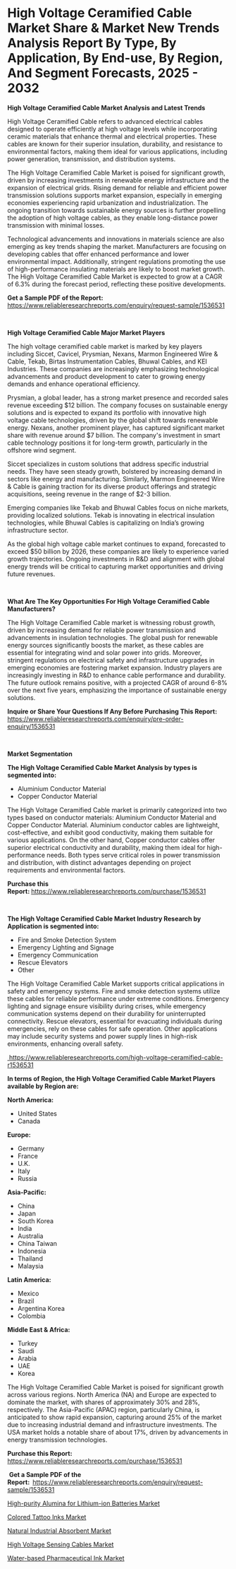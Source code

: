 <p><h1>High Voltage Ceramified Cable Market Share & Market New Trends Analysis Report By Type, By Application, By End-use, By Region, And Segment Forecasts, 2025 - 2032</h1></p><p><strong>High Voltage Ceramified Cable Market Analysis and Latest Trends</strong></p>
<p><p>High Voltage Ceramified Cable refers to advanced electrical cables designed to operate efficiently at high voltage levels while incorporating ceramic materials that enhance thermal and electrical properties. These cables are known for their superior insulation, durability, and resistance to environmental factors, making them ideal for various applications, including power generation, transmission, and distribution systems.</p><p>The High Voltage Ceramified Cable Market is poised for significant growth, driven by increasing investments in renewable energy infrastructure and the expansion of electrical grids. Rising demand for reliable and efficient power transmission solutions supports market expansion, especially in emerging economies experiencing rapid urbanization and industrialization. The ongoing transition towards sustainable energy sources is further propelling the adoption of high voltage cables, as they enable long-distance power transmission with minimal losses.</p><p>Technological advancements and innovations in materials science are also emerging as key trends shaping the market. Manufacturers are focusing on developing cables that offer enhanced performance and lower environmental impact. Additionally, stringent regulations promoting the use of high-performance insulating materials are likely to boost market growth. The High Voltage Ceramified Cable Market is expected to grow at a CAGR of 6.3% during the forecast period, reflecting these positive developments.</p></p>
<p><strong>Get a Sample PDF of the Report:&nbsp;</strong> <a href="https://www.reliableresearchreports.com/enquiry/request-sample/1536531?utm_campaign=7&utm_medium=2&utm_source=Github&utm_content=ia&utm_term=02022025&utm_id=high-voltage-ceramified-cable">https://www.reliableresearchreports.com/enquiry/request-sample/1536531</a></p>
<p>&nbsp;</p>
<p><strong>High Voltage Ceramified Cable Major Market Players</strong></p>
<p><p>The high voltage ceramified cable market is marked by key players including Siccet, Cavicel, Prysmian, Nexans, Marmon Engineered Wire & Cable, Tekab, Birtas Instrumentation Cables, Bhuwal Cables, and KEI Industries. These companies are increasingly emphasizing technological advancements and product development to cater to growing energy demands and enhance operational efficiency.</p><p>Prysmian, a global leader, has a strong market presence and recorded sales revenue exceeding $12 billion. The company focuses on sustainable energy solutions and is expected to expand its portfolio with innovative high voltage cable technologies, driven by the global shift towards renewable energy. Nexans, another prominent player, has captured significant market share with revenue around $7 billion. The company's investment in smart cable technology positions it for long-term growth, particularly in the offshore wind segment.</p><p>Siccet specializes in custom solutions that address specific industrial needs. They have seen steady growth, bolstered by increasing demand in sectors like energy and manufacturing. Similarly, Marmon Engineered Wire & Cable is gaining traction for its diverse product offerings and strategic acquisitions, seeing revenue in the range of $2-3 billion.</p><p>Emerging companies like Tekab and Bhuwal Cables focus on niche markets, providing localized solutions. Tekab is innovating in electrical insulation technologies, while Bhuwal Cables is capitalizing on India’s growing infrastructure sector.</p><p>As the global high voltage cable market continues to expand, forecasted to exceed $50 billion by 2026, these companies are likely to experience varied growth trajectories. Ongoing investments in R&D and alignment with global energy trends will be critical to capturing market opportunities and driving future revenues.</p></p>
<p>&nbsp;</p>
<p><strong>What Are The Key Opportunities For High Voltage Ceramified Cable Manufacturers?</strong></p>
<p><p>The High Voltage Ceramified Cable market is witnessing robust growth, driven by increasing demand for reliable power transmission and advancements in insulation technologies. The global push for renewable energy sources significantly boosts the market, as these cables are essential for integrating wind and solar power into grids. Moreover, stringent regulations on electrical safety and infrastructure upgrades in emerging economies are fostering market expansion. Industry players are increasingly investing in R&D to enhance cable performance and durability. The future outlook remains positive, with a projected CAGR of around 6-8% over the next five years, emphasizing the importance of sustainable energy solutions.</p></p>
<p><strong>Inquire or Share Your Questions If Any Before Purchasing This Report:</strong> <a href="https://www.reliableresearchreports.com/enquiry/pre-order-enquiry/1536531?utm_campaign=7&utm_medium=2&utm_source=Github&utm_content=ia&utm_term=02022025&utm_id=high-voltage-ceramified-cable">https://www.reliableresearchreports.com/enquiry/pre-order-enquiry/1536531</a></p>
<p>&nbsp;</p>
<p><strong>Market Segmentation</strong></p>
<p><strong>The High Voltage Ceramified Cable Market Analysis by types is segmented into:</strong></p>
<p><ul><li>Aluminium Conductor Material</li><li>Copper Conductor Material</li></ul></p>
<p><p>The High Voltage Ceramified Cable market is primarily categorized into two types based on conductor materials: Aluminium Conductor Material and Copper Conductor Material. Aluminium conductor cables are lightweight, cost-effective, and exhibit good conductivity, making them suitable for various applications. On the other hand, Copper conductor cables offer superior electrical conductivity and durability, making them ideal for high-performance needs. Both types serve critical roles in power transmission and distribution, with distinct advantages depending on project requirements and environmental factors.</p></p>
<p><strong>Purchase this Report:&nbsp;</strong><a href="https://www.reliableresearchreports.com/purchase/1536531?utm_campaign=7&utm_medium=2&utm_source=Github&utm_content=ia&utm_term=02022025&utm_id=high-voltage-ceramified-cable">https://www.reliableresearchreports.com/purchase/1536531</a></p>
<p>&nbsp;</p>
<p><strong>The High Voltage Ceramified Cable Market Industry Research by Application is segmented into:</strong></p>
<p><ul><li>Fire and Smoke Detection System</li><li>Emergency Lighting and Signage</li><li>Emergency Communication</li><li>Rescue Elevators</li><li>Other</li></ul></p>
<p><p>The High Voltage Ceramified Cable Market supports critical applications in safety and emergency systems. Fire and smoke detection systems utilize these cables for reliable performance under extreme conditions. Emergency lighting and signage ensure visibility during crises, while emergency communication systems depend on their durability for uninterrupted connectivity. Rescue elevators, essential for evacuating individuals during emergencies, rely on these cables for safe operation. Other applications may include security systems and power supply lines in high-risk environments, enhancing overall safety.</p></p>
<p><a href="https://www.reliableresearchreports.com/high-voltage-ceramified-cable-r1536531?utm_campaign=7&utm_medium=2&utm_source=Github&utm_content=ia&utm_term=02022025&utm_id=high-voltage-ceramified-cable">&nbsp;https://www.reliableresearchreports.com/high-voltage-ceramified-cable-r1536531</a></p>
<p><strong>In terms of Region, the High Voltage Ceramified Cable Market Players available by Region are:</strong></p>
<p>
    <p> <strong> North America: </strong>
        <ul>
            <li>United States</li>
            <li>Canada</li>
        </ul>
        </p> 
    <p> <strong> Europe: </strong>
        <ul>
            <li>Germany</li>
            <li>France</li>
            <li>U.K.</li>
            <li>Italy</li>
            <li>Russia</li>
        </ul>
        </p> 
    <p> <strong> Asia-Pacific: </strong>
        <ul>
            <li>China</li>
            <li>Japan</li>
            <li>South Korea</li>
            <li>India</li>
            <li>Australia</li>
            <li>China Taiwan</li>
            <li>Indonesia</li>
            <li>Thailand</li>
            <li>Malaysia</li>
        </ul>
        </p> 
    <p> <strong> Latin America: </strong>
        <ul>
            <li>Mexico</li>
            <li>Brazil</li>
            <li>Argentina Korea</li>
            <li>Colombia</li>
        </ul>
        </p> 
    <p> <strong> Middle East & Africa: </strong>
        <ul>
            <li>Turkey</li>
            <li>Saudi</li>
            <li>Arabia</li>
            <li>UAE</li>
            <li>Korea</li>
        </ul>
    </p>
    </p>
<p><p>The High Voltage Ceramified Cable Market is poised for significant growth across various regions. North America (NA) and Europe are expected to dominate the market, with shares of approximately 30% and 28%, respectively. The Asia-Pacific (APAC) region, particularly China, is anticipated to show rapid expansion, capturing around 25% of the market due to increasing industrial demand and infrastructure investments. The USA market holds a notable share of about 17%, driven by advancements in energy transmission technologies.</p></p>
<p><strong>Purchase this Report: </strong><a href="https://www.reliableresearchreports.com/purchase/1536531?utm_campaign=7&utm_medium=2&utm_source=Github&utm_content=ia&utm_term=02022025&utm_id=high-voltage-ceramified-cable">https://www.reliableresearchreports.com/purchase/1536531</a></p>
<p>&nbsp;<strong>Get a Sample PDF of the Report:&nbsp;&nbsp;</strong><a href="https://www.reliableresearchreports.com/enquiry/request-sample/1536531?utm_campaign=7&utm_medium=2&utm_source=Github&utm_content=ia&utm_term=02022025&utm_id=high-voltage-ceramified-cable">https://www.reliableresearchreports.com/enquiry/request-sample/1536531</a></p>
<p><strong></strong></p>
<p><p><a href="https://github.com/bolalfredia7777/Market-Research-Report-List-1/blob/main/high-purity-alumina-for-lithium-ion-batteries-market.md?utm_campaign=7&utm_medium=2&utm_source=Github&utm_content=ia&utm_term=02022025&utm_id=high-voltage-ceramified-cable">High-purity Alumina for Lithium-ion Batteries Market</a></p><p><a href="https://github.com/ravenecashe/Market-Research-Report-List-1/blob/main/colored-tattoo-inks-market.md?utm_campaign=7&utm_medium=2&utm_source=Github&utm_content=ia&utm_term=02022025&utm_id=high-voltage-ceramified-cable">Colored Tattoo Inks Market</a></p><p><a href="https://github.com/ccreola81/Market-Research-Report-List-1/blob/main/natural-industrial-absorbent-market.md?utm_campaign=7&utm_medium=2&utm_source=Github&utm_content=ia&utm_term=02022025&utm_id=high-voltage-ceramified-cable">Natural Industrial Absorbent Market</a></p><p><a href="https://github.com/chungwimbu4/Market-Research-Report-List-1/blob/main/high-voltage-sensing-cables-market.md?utm_campaign=7&utm_medium=2&utm_source=Github&utm_content=ia&utm_term=02022025&utm_id=high-voltage-ceramified-cable">High Voltage Sensing Cables Market</a></p><p><a href="https://github.com/ajconndra/Market-Research-Report-List-1/blob/main/water-based-pharmaceutical-ink-market.md?utm_campaign=7&utm_medium=2&utm_source=Github&utm_content=ia&utm_term=02022025&utm_id=high-voltage-ceramified-cable">Water-based Pharmaceutical Ink Market</a></p></p>
